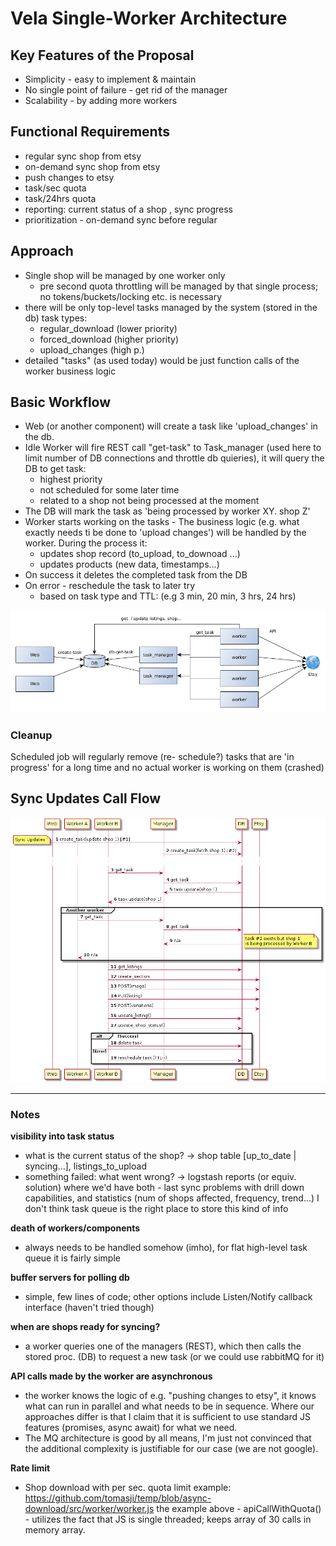 # Vela Single-Worker Architecture

## Key Features of the Proposal

- Simplicity - easy to implement & maintain
- No single point of failure - get rid of the manager
- Scalability - by adding more workers

## Functional Requirements

- regular sync shop from etsy
- on-demand sync shop from etsy
- push changes to etsy
- task/sec quota
- task/24hrs quota
- reporting: current status of a shop , sync progress
- prioritization - on-demand sync before regular


## Approach

- Single shop will be managed by one worker only
	- pre second quota throttling will be managed by that single process; no tokens/buckets/locking etc. is necessary
- there will be only top-level tasks managed by the system (stored in the db)
task types:
	- regular_download (lower priority)
	- forced_download (higher priority)
	- upload_changes (high p.)
- detailed "tasks" (as used today) would be just function calls of the worker business logic


## Basic Workflow

- Web (or another component) will create a task like 'upload_changes' in the db.
- Idle Worker will fire REST call "get-task" to Task_manager (used here to limit number of DB connections and throttle db quieries), it will query the DB to get task:
	- highest priority
	- not scheduled for some later time
	- related to a shop not being processed at the moment
- The DB will mark the task as 'being processed by worker XY. shop Z'
- Worker starts working on the tasks - The business logic (e.g. what exactly needs ti be done to 'upload changes') will be handled by the worker.
During the process it:
	- updates shop record (to_upload, to_downoad ...)
	- updates products (new data, timestamps...)
- On success it deletes the completed task from the DB
- On error - reschedule the task to later try
	- based on task type and TTL: (e.g 3 min, 20 min, 3 hrs, 24 hrs)




![nodes](hive-arch-nodes.png) 

### Cleanup
Scheduled job will regularly remove (re- schedule?)  tasks that are 'in progress' for a long time and no actual worker is working on them (crashed)

## Sync Updates Call Flow
![Call Flow](hive-sequence.png) 


***
### Notes

**visibility into task status**

- what is the current status of the shop? -> shop table [up_to_date | syncing...], listings_to_upload
- something failed: what went wrong? -> logstash reports (or equiv. solution) where we'd have both - last sync problems with drill down capabilities, and statistics (num of shops affected, frequency, trend...)
I don't think task queue is the right place to store this kind of info

**death of workers/components**

- always needs to be handled somehow (imho), for flat high-level task queue it is fairly simple

**buffer servers for polling db**

- simple, few lines of code; other options include Listen/Notify callback interface (haven't tried though)

**when are shops ready for syncing?**

- a worker queries one of the managers (REST), which then calls the stored proc. (DB) to request a new task (or we could use rabbitMQ for it)

**API calls made by the worker are asynchronous**

- the worker knows the logic of e.g. "pushing changes to etsy", it knows what can run in parallel and what needs to be in sequence. Where our approaches differ is that I claim that it is sufficient to use standard JS features (promises, async await) for what we need.
- The MQ architecture is good by all means, I'm just not convinced that the additional complexity is justifiable for our case (we are not google).

**Rate limit**

- Shop download with per sec. quota limit example:  https://github.com/tomasji/temp/blob/async-download/src/worker/worker.js
the example above - apiCallWithQuota()   - utilizes the fact that JS is single threaded; keeps array of 30 calls in memory array.
